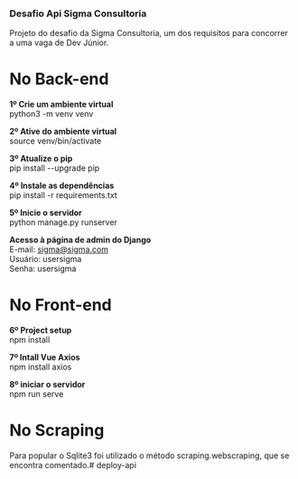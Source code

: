 <h3>Desafio Api Sigma Consultoria</h3>
Projeto do desafio da Sigma Consultoria, um dos requisitos para concorrer a uma vaga de Dev Júnior.

# No Back-end
<p>
<b>1º Crie um ambiente virtual</b>
<br>python3 -m venv venv

<b>2º Ative do ambiente virtual</b>
<br>source venv/bin/activate

<b>3º Atualize o pip</b>
<br>pip install --upgrade pip

<b>4º Instale as dependências</b>
<br>pip install -r requirements.txt

<b>5º Inicie o servidor</b>
<br>python manage.py runserver

<b>Acesso à página de admin do Django</b>
<br>E-mail: sigma@sigma.com
<br>Usuário: usersigma
<br>Senha: usersigma
</p>

# No Front-end
<p>
<b>6º Project setup</b>
<br>npm install

<b>7º Intall Vue Axios</b>
<br>npm install axios

<b>8º iniciar o servidor</b>
<br>npm run serve
</p>

# No Scraping
Para popular o Sqlite3 foi utilizado o método scraping.webscraping, que se encontra comentado.# deploy-api
